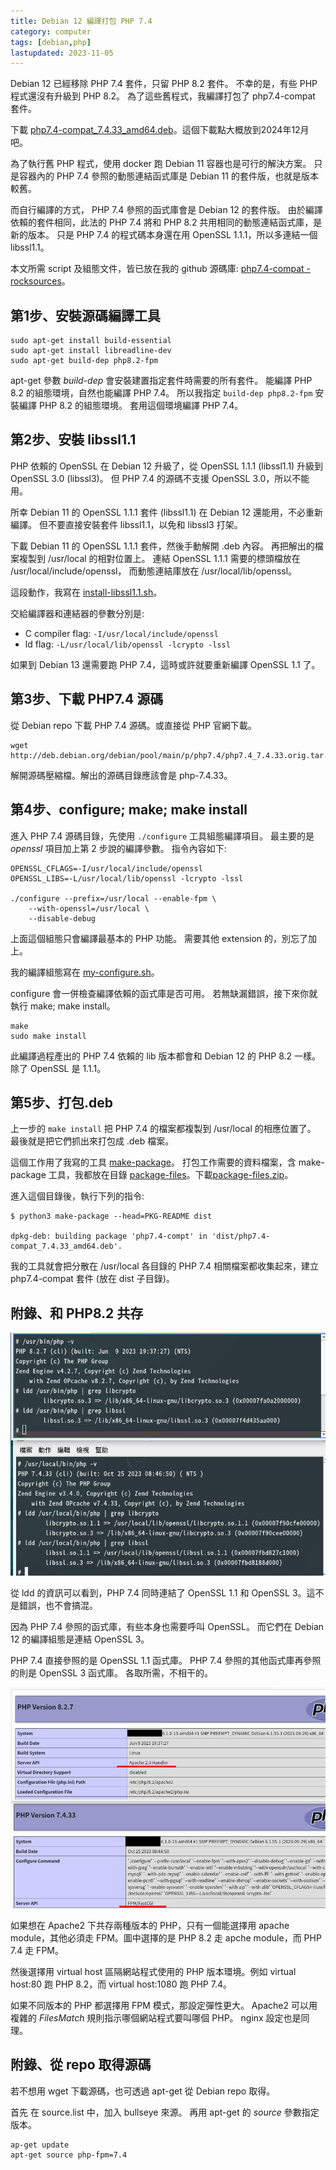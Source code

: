 ```yaml
---
title: Debian 12 編譯打包 PHP 7.4
category: computer
tags: [debian,php]
lastupdated: 2023-11-05
---
```


Debian 12 已經移除 PHP 7.4 套件，只留 PHP 8.2 套件。
不幸的是，有些 PHP 程式還沒有升級到 PHP 8.2。
為了這些舊程式，我編譯打包了 php7.4-compat 套件。

下載 [php7.4-compat_7.4.33_amd64.deb](https://drive.google.com/file/d/1Pre4c53yRJ-D9IMerX4HQMkGL96qtVr4/view?usp=sharing)。這個下載點大概放到2024年12月吧。

為了執行舊 PHP 程式，使用 docker 跑 Debian 11 容器也是可行的解決方案。
只是容器內的 PHP 7.4 參照的動態連結函式庫是 Debian 11 的套件版，也就是版本較舊。

而自行編譯的方式， PHP 7.4 參照的函式庫會是 Debian 12 的套件版。
由於編譯依賴的套件相同，此法的 PHP 7.4 將和 PHP 8.2 共用相同的動態連結函式庫，是新的版本。
只是 PHP 7.4 的程式碼本身還在用 OpenSSL 1.1.1，所以多連結一個 libssl1.1。

<!--more-->

本文所需 script 及組態文件，皆已放在我的 github 源碼庫: [php7.4-compat - rocksources](https://github.com/shirock/rocksources/tree/master/linux/debian/php7.4-compat)。

第1步、安裝源碼編譯工具
-------------------

```term
sudo apt-get install build-essential
sudo apt-get install libreadline-dev
sudo apt-get build-dep php8.2-fpm
```

apt-get 參數 *build-dep* 會安裝建置指定套件時需要的所有套件。
能編譯 PHP 8.2 的組態環境，自然也能編譯 PHP 7.4。
所以我指定 `build-dep php8.2-fpm` 安裝編譯 PHP 8.2 的組態環境。
套用這個環境編譯 PHP 7.4。

第2步、安裝 libssl1.1
--------------------

PHP 依賴的 OpenSSL 在 Debian 12 升級了，從 OpenSSL 1.1.1 (libssl1.1) 升級到 OpenSSL 3.0 (libssl3)。
但 PHP 7.4 的源碼不支援 OpenSSL 3.0，所以不能用。

所幸 Debian 11 的 OpenSSL 1.1.1 套件 (libssl1.1) 在 Debian 12 還能用，不必重新編譯。
但不要直接安裝套件 libssl1.1，以免和 libssl3 打架。

下載 Debian 11 的 OpenSSL 1.1.1 套件，然後手動解開 .deb 內容。
再把解出的檔案複製到 /usr/local 的相對位置上。
連結 OpenSSL 1.1.1 需要的標頭檔放在 /usr/local/include/openssl，
而動態連結庫放在 /usr/local/lib/openssl。

這段動作，我寫在 [install-libssl1.1.sh](https://github.com/shirock/rocksources/blob/master/linux/debian/php7.4-compat/install-libssl1.1.sh)。

交給編譯器和連結器的參數分別是:

* C compiler flag: `-I/usr/local/include/openssl`
* ld flag: `-L/usr/local/lib/openssl -lcrypto -lssl`

如果到 Debian 13 還需要跑 PHP 7.4，這時或許就要重新編譯 OpenSSL 1.1 了。

第3步、下載 PHP7.4 源碼
-------------------

從 Debian repo 下載 PHP 7.4 源碼。或直接從 PHP 官網下載。

```term
wget http://deb.debian.org/debian/pool/main/p/php7.4/php7.4_7.4.33.orig.tar.xz
```

解開源碼壓縮檔。解出的源碼目錄應該會是 php-7.4.33。

第4步、configure; make; make install
---------------------------------

進入 PHP 7.4 源碼目錄，先使用 `./configure` 工具組態編譯項目。
最主要的是 *openssl* 項目加上第 2 步說的編譯參數。
指令內容如下:

```term
OPENSSL_CFLAGS=-I/usr/local/include/openssl
OPENSSL_LIBS=-L/usr/local/lib/openssl -lcrypto -lssl

./configure --prefix=/usr/local --enable-fpm \
    --with-openssl=/usr/local \
    --disable-debug
```

上面這個組態只會編譯最基本的 PHP 功能。
需要其他 extension 的，別忘了加上。

我的編譯組態寫在 [my-configure.sh](https://github.com/shirock/rocksources/blob/master/linux/debian/php7.4-compat/my-configure.sh)。

configure 會一併檢查編譯依賴的函式庫是否可用。
若無缺漏錯誤，接下來你就執行 make; make install。

```term
make
sudo make install
```

此編譯過程產出的 PHP 7.4 依賴的 lib 版本都會和 Debian 12 的 PHP 8.2 一樣。
除了 OpenSSL 是 1.1.1。

第5步、打包.deb
---------------

上一步的 `make install` 把 PHP 7.4 的檔案都複製到 /usr/local 的相應位置了。
最後就是把它們抓出來打包成 .deb 檔案。

這個工作用了我寫的工具 [make-package](https://github.com/shirock/rocksources/tree/master/linux/make-package)。
打包工作需要的資料檔案，含 make-package 工具，我都放在目錄 [package-files](https://github.com/shirock/rocksources/blob/master/linux/debian/php7.4-compat/package-files)。下載[package-files.zip](https://github.com/shirock/rocksources/blob/master/linux/debian/php7.4-compat/package-files.zip)。

進入這個目錄後，執行下列的指令:

```term
$ python3 make-package --head=PKG-README dist

dpkg-deb: building package 'php7.4-compt' in 'dist/php7.4-compat_7.4.33_amd64.deb'.
```

我的工具就會把分散在 /usr/local 各目錄的 PHP 7.4 相關檔案都收集起來，建立 php7.4-compat 套件 (放在 dist 子目錄)。

附錄、和 PHP8.2 共存
---------------

![php-cli -m](https://github.com/shirock/rocksources/raw/master/linux/debian/php7.4-compat/php-compat-screenshot-1.png)

從 ldd 的資訊可以看到，PHP 7.4 同時連結了 OpenSSL 1.1 和 OpenSSL 3。這不是錯誤，也不會搞混。

因為 PHP 7.4 參照的函式庫，有些本身也需要呼叫 OpenSSL。
而它們在 Debian 12 的編譯組態是連結 OpenSSL 3。

PHP 7.4 直接參照的是 OpenSSL 1.1 函式庫。
PHP 7.4 參照的其他函式庫再參照的則是 OpenSSL 3 函式庫。
各取所需，不相干的。

![Apache2 phpinfo](https://github.com/shirock/rocksources/raw/master/linux/debian/php7.4-compat/php-compat-screenshot-2.png)

如果想在 Apache2 下共存兩種版本的 PHP，只有一個能選擇用 apache module，其他必須走 FPM。圖中選擇的是 PHP 8.2 走 apche module，而 PHP 7.4 走 FPM。

然後選擇用 virtual host 區隔網站程式使用的 PHP 版本環境。例如 virtual host:80 跑 PHP 8.2，而 virtual host:1080 跑 PHP 7.4。

如果不同版本的 PHP 都選擇用 FPM 模式，那設定彈性更大。
Apache2 可以用複雜的 *FilesMatch* 規則指示哪個網站程式要叫哪個 PHP。
nginx 設定也是同理。

附錄、從 repo 取得源碼
----------------

若不想用 wget 下載源碼，也可透過 apt-get 從 Debian  repo 取得。

首先 在 source.list 中，加入 bullseye 來源。
再用 apt-get 的 *source* 參數指定版本。

```term
ap-get update
apt-get source php-fpm=7.4
```
